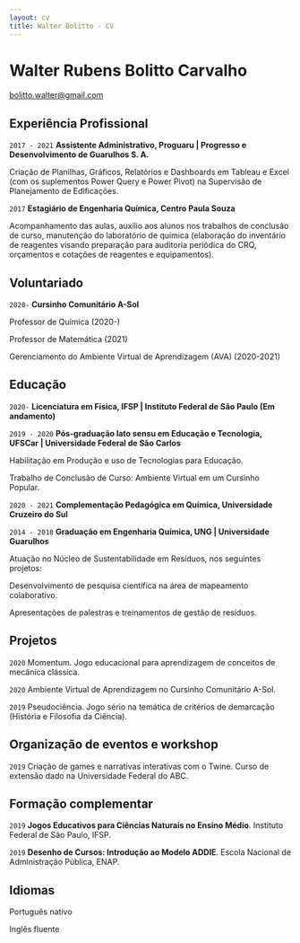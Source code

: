 ```yaml
---
layout: cv
title: Walter Bolitto - CV
---
```

# Walter Rubens Bolitto Carvalho

<div id="webaddress">
<a href="walter.carvalho@aluno.ufabc.edu.br">bolitto.walter@gmail.com</a>
</div>

## Experiência Profissional

`2017 - 2021`
__Assistente Administrativo, Proguaru | Progresso e Desenvolvimento de Guarulhos S. A.__

Criação de Planilhas, Gráficos, Relatórios e Dashboards em Tableau e Excel (com os suplementos Power Query e Power Pivot) na Supervisão de Planejamento de Edificações.

`2017`
__Estagiário de Engenharia Química, Centro Paula Souza__

Acompanhamento das aulas, auxílio aos alunos nos trabalhos de conclusão de curso, manutenção do laboratório de química (elaboração do inventário de reagentes visando preparação para auditoria periódica do CRQ, orçamentos e cotações de reagentes e equipamentos).

## Voluntariado

`2020-`
__Cursinho Comunitário A-Sol__

Professor de Química (2020-)

Professor de Matemática (2021)

Gerenciamento do Ambiente Virtual de Aprendizagem (AVA) (2020-2021)

## Educação

`2020-`
__Licenciatura em Física, IFSP | Instituto Federal de São Paulo (Em andamento)__

`2019 - 2020`
__Pós-graduação lato sensu em Educação e Tecnologia, UFSCar | Universidade Federal de São Carlos__

Habilitação em Produção e uso de Tecnologias para Educação.

Trabalho de Conclusão de Curso: Ambiente Virtual em um Cursinho Popular.

`2020 - 2021`
__Complementação Pedagógica em Química, Universidade Cruzeiro do Sul__

`2014 - 2018`
__Graduação em Engenharia Química, UNG | Universidade Guarulhos__

Atuação no Núcleo de Sustentabilidade em Resíduos, nos seguintes projetos:

Desenvolvimento de pesquisa científica na área de mapeamento colaborativo.

Apresentações de palestras e treinamentos de gestão de resíduos.

## Projetos

`2020`
Momentum. Jogo educacional para aprendizagem de conceitos de mecânica clássica.

`2020`
Ambiente Virtual de Aprendizagem no Cursinho Comunitário A-Sol.

`2019`
Pseudociência. Jogo sério na temática de critérios de demarcação (História e Filosofia da Ciência).

## Organização de eventos e workshop

`2019`
Criação de games e narrativas interativas com o Twine. Curso de extensão dado na Universidade Federal do ABC.

## Formação complementar

`2019`
__Jogos Educativos para Ciências Naturais no Ensino Médio__. Instituto Federal de São Paulo, IFSP. 

`2019`
__Desenho de Cursos: Introdução ao Modelo ADDIE__. Escola Nacional de Administração Pública, ENAP. 


## Idiomas

Português nativo

Inglês fluente

<!-- ### Footer

Last updated: ago 2021 -->
